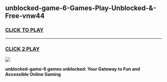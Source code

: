 
## unblocked-game-6-Games-Play-Unblocked-&-Free-vnw44
<h3>
<a href="https://premium76.site?title=unblocked-game-6&ref=24A">CLICK TO PLAY</a></h3>
<hr>

<h3>
<a href="https://premium76.site?title=unblocked-game-6&ref=24A">CLICK 2 PLAY</a>
  
</h3>

<a href="https://premium76.site?title=unblocked-game-6&ref=24A"><img src="https://clearcache.store/games.png"></a>


**unblocked-game-6 games unblocked: Your Gateway to Fun and Accessible Online Gaming**
